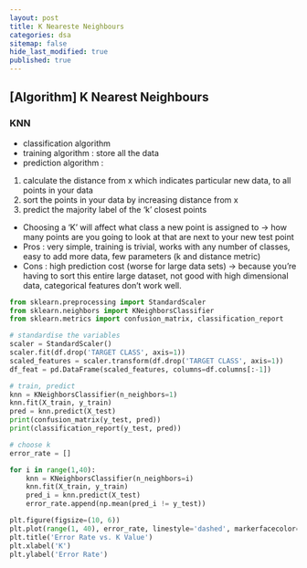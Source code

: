 ```yaml
---
layout: post
title: K Neareste Neighbours
categories: dsa
sitemap: false
hide_last_modified: true
published: true
---
```

## [Algorithm] K Nearest Neighbours

### KNN
* classification algorithm
* training algorithm : store all the data
* prediction algorithm :
1. calculate the distance from x which indicates particular new data, to all points in your data
2. sort the points in your data by increasing distance from x
3. predict the majority label of the ‘k’ closest points
* Choosing a ‘K’ will affect what class a new point is assigned to → how many points are you going to look at that are next to your new test point
* Pros : very simple, training is trivial, works with any number of classes, easy to add more data, few parameters (k and distance metric)
* Cons : high prediction cost (worse for large data sets) → because you’re having to sort this entire large dataset, not good with high dimensional data, categorical features don’t work well.


~~~python
from sklearn.preprocessing import StandardScaler
from sklearn.neighbors import KNeighborsClassifier
from sklearn.metrics import confusion_matrix, classification_report

# standardise the variables
scaler = StandardScaler()
scaler.fit(df.drop('TARGET CLASS', axis=1))
scaled_features = scaler.transform(df.drop('TARGET CLASS', axis=1))
df_feat = pd.DataFrame(scaled_features, columns=df.columns[:-1])

# train, predict
knn = KNeighborsClassifier(n_neighbors=1)
knn.fit(X_train, y_train)
pred = knn.predict(X_test)
print(confusion_matrix(y_test, pred))
print(classification_report(y_test, pred))

# choose k
error_rate = []

for i in range(1,40):
    knn = KNeighborsClassifier(n_neighbors=i)
    knn.fit(X_train, y_train)
    pred_i = knn.predict(X_test)
    error_rate.append(np.mean(pred_i != y_test))

plt.figure(figsize=(10, 6))
plt.plot(range(1, 40), error_rate, linestyle='dashed', markerfacecolor='red', markersize=10, marker='o')
plt.title('Error Rate vs. K Value')
plt.xlabel('K')
plt.ylabel('Error Rate')    
~~~
